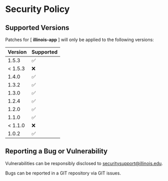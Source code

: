 # Security Policy

## Supported Versions

Patches for [ **illinois-app** ] will only be applied to the following versions:

| Version | Supported |
| ------- | ------------------ |
| 1.5.3 | :white_check_mark: |
| < 1.5.3 | :x: |
| 1.4.0 | :white_check_mark: |
| 1.3.2 | :white_check_mark: |
| 1.3.0 | :white_check_mark: |
| 1.2.4 | :white_check_mark: |
| 1.2.0 | :white_check_mark: |
| 1.1.0 | :white_check_mark: |
| < 1.1.0 | :x: |
| 1.0.2 | :white_check_mark: |

## Reporting a Bug or Vulnerability

Vulnerabilities can be responsibly disclosed to [securitysupport@illinois.edu](mailto:securitysupport@illinois.edu).

Bugs can be reported in a GIT repository via GIT issues.